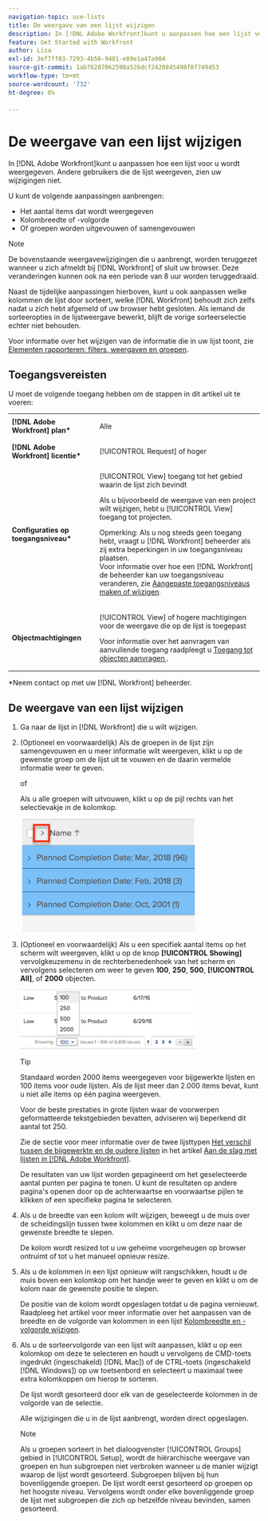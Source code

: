 ```yaml
---
navigation-topic: use-lists
title: De weergave van een lijst wijzigen
description: In [!DNL Adobe Workfront]kunt u aanpassen hoe een lijst voor u wordt weergegeven. Andere gebruikers die de lijst weergeven, zien uw wijzigingen niet.
feature: Get Started with Workfront
author: Lisa
exl-id: 3ef7ff03-7293-4b56-9481-e89e1a47a904
source-git-commit: 1ab76287062598a526dcf2420845498f8f749453
workflow-type: tm+mt
source-wordcount: '732'
ht-degree: 0%

---
```


# De weergave van een lijst wijzigen

In [!DNL Adobe Workfront]kunt u aanpassen hoe een lijst voor u wordt weergegeven. Andere gebruikers die de lijst weergeven, zien uw wijzigingen niet.

U kunt de volgende aanpassingen aanbrengen:

* Het aantal items dat wordt weergegeven
* Kolombreedte of -volgorde
* Of groepen worden uitgevouwen of samengevouwen

>[!NOTE]
>
>De bovenstaande weergavewijzigingen die u aanbrengt, worden teruggezet wanneer u zich afmeldt bij [!DNL Workfront] of sluit uw browser. Deze veranderingen kunnen ook na een periode van 8 uur worden teruggedraaid.

Naast de tijdelijke aanpassingen hierboven, kunt u ook aanpassen welke kolommen de lijst door sorteert, welke [!DNL Workfront] behoudt zich zelfs nadat u zich hebt afgemeld of uw browser hebt gesloten. Als iemand de sorteeropties in de lijstweergave bewerkt, blijft de vorige sorteerselectie echter niet behouden.

Voor informatie over het wijzigen van de informatie die in uw lijst toont, zie [Elementen rapporteren: filters, weergaven en groepen](../../../reports-and-dashboards/reports/reporting-elements/reporting-elements-filters-views-groupings.md).

## Toegangsvereisten

U moet de volgende toegang hebben om de stappen in dit artikel uit te voeren:

<table style="table-layout:auto"> 
 <col> 
 <col> 
 <tbody> 
  <tr> 
   <td role="rowheader"><strong>[!DNL Adobe Workfront] plan*</strong></td> 
   <td> <p>Alle</p> </td> 
  </tr> 
  <tr> 
   <td role="rowheader"><strong>[!DNL Adobe Workfront] licentie*</strong></td> 
   <td> <p>[!UICONTROL Request] of hoger</p> </td> 
  </tr> 
  <tr> 
   <td role="rowheader"><strong>Configuraties op toegangsniveau*</strong></td> 
   <td> <p>[!UICONTROL View] toegang tot het gebied waarin de lijst zich bevindt</p> <p>Als u bijvoorbeeld de weergave van een project wilt wijzigen, hebt u [!UICONTROL View] toegang tot projecten.</p> <p>Opmerking: Als u nog steeds geen toegang hebt, vraagt u [!DNL Workfront] beheerder als zij extra beperkingen in uw toegangsniveau plaatsen.<br>Voor informatie over hoe een [!DNL Workfront] de beheerder kan uw toegangsniveau veranderen, zie <a href="../../../administration-and-setup/add-users/configure-and-grant-access/create-modify-access-levels.md" class="MCXref xref">Aangepaste toegangsniveaus maken of wijzigen</a>.</p> </td> 
  </tr> 
  <tr> 
   <td role="rowheader"><strong>Objectmachtigingen</strong></td> 
   <td> <p>[!UICONTROL View] of hogere machtigingen voor de weergave die op de lijst is toegepast</p> <p>Voor informatie over het aanvragen van aanvullende toegang raadpleegt u <a href="../../../workfront-basics/grant-and-request-access-to-objects/request-access.md" class="MCXref xref">Toegang tot objecten aanvragen </a>.</p> </td> 
  </tr> 
 </tbody> 
</table>

&#42;Neem contact op met uw [!DNL Workfront] beheerder.

## De weergave van een lijst wijzigen

1. Ga naar de lijst in [!DNL Workfront] die u wilt wijzigen.

   <!--
   <p data-mc-conditions="QuicksilverOrClassic.Draft mode"> 
   <MadCap:conditionalText data-mc-conditions="QuicksilverOrClassic.Draft mode">
   By default, groupings are collapsed.
   </MadCap:conditionalText>
   <br> </p>
   -->

1. (Optioneel en voorwaardelijk) Als de groepen in de lijst zijn samengevouwen en u meer informatie wilt weergeven, klikt u op de gewenste groep om de lijst uit te vouwen en de daarin vermelde informatie weer te geven.

   of

   Als u alle groepen wilt uitvouwen, klikt u op de pijl rechts van het selectievakje in de kolomkop.

   ![expand_groupings__1_.png](assets/expand-groupings--1--350x227.png)

1. (Optioneel en voorwaardelijk) Als u een specifiek aantal items op het scherm wilt weergeven, klikt u op de knop **[!UICONTROL Showing]** vervolgkeuzemenu in de rechterbenedenhoek van het scherm en vervolgens selecteren om weer te geven **100**, **250**, **500**, **[!UICONTROL All]**, of **2000** objecten.

   ![](assets/list-number-page-350x119.png)

   >[!TIP]
   >
   >Standaard worden 2000 items weergegeven voor bijgewerkte lijsten en 100 items voor oude lijsten. Als de lijst meer dan 2.000 items bevat, kunt u niet alle items op één pagina weergeven.
   >
   >
   >Voor de beste prestaties in grote lijsten waar de voorwerpen geformatteerde tekstgebieden bevatten, adviseren wij beperkend dit aantal tot 250.
   >
   >
   >Zie de sectie voor meer informatie over de twee lijsttypen [Het verschil tussen de bijgewerkte en de oudere lijsten](../../../workfront-basics/navigate-workfront/use-lists/view-items-in-a-list.md#updated) in het artikel [Aan de slag met lijsten in [!DNL Adobe Workfront]](../../../workfront-basics/navigate-workfront/use-lists/view-items-in-a-list.md).

   De resultaten van uw lijst worden gepagineerd om het geselecteerde aantal punten per pagina te tonen. U kunt de resultaten op andere pagina&#39;s openen door op de achterwaartse en voorwaartse pijlen te klikken of een specifieke pagina te selecteren.

1. Als u de breedte van een kolom wilt wijzigen, beweegt u de muis over de scheidingslijn tussen twee kolommen en klikt u om deze naar de gewenste breedte te slepen.

   De kolom wordt resized tot u uw geheime voorgeheugen op browser ontruimt of tot u het manueel opnieuw resize.

1. Als u de kolommen in een lijst opnieuw wilt rangschikken, houdt u de muis boven een kolomkop om het handje weer te geven en klikt u om de kolom naar de gewenste positie te slepen.

   De positie van de kolom wordt opgeslagen totdat u de pagina vernieuwt.\
   Raadpleeg het artikel voor meer informatie over het aanpassen van de breedte en de volgorde van kolommen in een lijst [Kolombreedte en -volgorde wijzigen](../../../reports-and-dashboards/reports/reporting-elements/modify-column-width-order.md).

1. Als u de sorteervolgorde van een lijst wilt aanpassen, klikt u op een kolomkop om deze te selecteren en houdt u vervolgens de CMD-toets ingedrukt (ingeschakeld) [!DNL Mac]) of de CTRL-toets (ingeschakeld [!DNL Windows]) op uw toetsenbord en selecteert u maximaal twee extra kolomkoppen om hierop te sorteren.

   De lijst wordt gesorteerd door elk van de geselecteerde kolommen in de volgorde van de selectie.

   Alle wijzigingen die u in de lijst aanbrengt, worden direct opgeslagen.

   >[!NOTE]
   >
   >Als u groepen sorteert in het dialoogvenster [!UICONTROL Groups] gebied in [!UICONTROL Setup], wordt de hiërarchische weergave van groepen en hun subgroepen niet verbroken wanneer u de manier wijzigt waarop de lijst wordt gesorteerd. Subgroepen blijven bij hun bovenliggende groepen. De lijst wordt eerst gesorteerd op groepen op het hoogste niveau. Vervolgens wordt onder elke bovenliggende groep de lijst met subgroepen die zich op hetzelfde niveau bevinden, samen gesorteerd.
